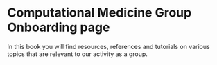 # Computational Medicine Group Onboarding page

In this book you will find resources, references and tutorials on various topics that are relevant to our activity as a group.
